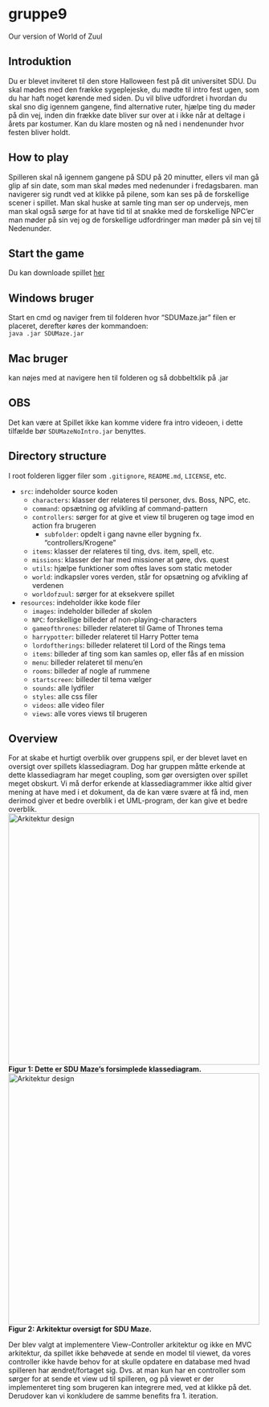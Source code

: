 # gruppe9

Our version of World of Zuul

## Introduktion
Du er blevet inviteret til den store Halloween fest på dit universitet SDU. Du skal mødes med den frække sygeplejeske, du mødte til intro fest ugen, som du har haft noget kørende med siden. Du vil blive udfordret i hvordan du skal sno dig igennem gangene, find alternative ruter, hjælpe ting du møder på din vej, inden din frække date bliver sur over at i ikke når at deltage i årets par kostumer. Kan du klare mosten og nå ned i nendenunder hvor festen bliver holdt.

## How to play
Spilleren skal nå igennem gangene på SDU på 20 minutter, ellers vil man gå glip af sin date, som man skal mødes med nedenunder i fredagsbaren. man navigerer sig rundt ved at klikke på pilene, som kan ses på de forskellige scener i spillet. Man skal huske at samle ting man ser op undervejs, men man skal også sørge for at have tid til at snakke med de forskellige NPC’er man møder på sin vej og de forskellige udfordringer man møder på sin vej til Nedenunder.

## Start the game
Du kan downloade spillet [her](https://github.com/n0bis/gruppe9/releases/tag/2.0)
<br/>
## Windows bruger
Start en cmd og naviger frem til folderen hvor “SDUMaze.jar” filen er placeret, derefter køres der kommandoen: <br/>
```java .jar SDUMaze.jar```
## Mac bruger
kan nøjes med at navigere hen til folderen og så dobbeltklik på .jar 
## OBS
Det kan være at Spillet ikke kan komme videre fra intro videoen, i dette tilfælde bør ```SDUMazeNoIntro.jar``` benyttes.

## Directory structure
I root folderen ligger filer som ```.gitignore```, ```README.md```, ```LICENSE```, etc.
- ```src```: indeholder source koden
    - ```characters```: klasser der relateres til personer, dvs. Boss, NPC, etc.
    - ```command```: opsætning og afvikling af command-pattern
    - ```controllers```: sørger for at give et view til brugeren og tage imod en action fra brugeren
        - ```subfolder```: opdelt i gang navne eller bygning fx. “controllers/Krogene”
    - ```items```: klasser der relateres til ting, dvs. item, spell, etc.
    - ```missions```: klasser der har med missioner at gøre, dvs. quest
    - ```utils```: hjælpe funktioner som oftes laves som static metoder
    - ```world```: indkapsler vores verden, står for opsætning og afvikling af verdenen
    - ```worldofzuul```: sørger for at eksekvere spillet
- ```resources```: indeholder ikke kode filer
    - ```images```: indeholder billeder af skolen
    - ```NPC```: forskellige billeder af non-playing-characters
    - ```gameofthrones```: billeder relateret til Game of Thrones tema
    - ```harrypotter```: billeder relateret til Harry Potter tema
    - ```lordoftherings```: billeder relateret til Lord of the Rings tema
    - ```items```: billeder af ting som kan samles op, eller fås af en mission
    - ```menu```: billeder relateret til menu’en
    - ```rooms```: billeder af nogle af rummene 
    - ```startscreen```: billeder til tema vælger
    - ```sounds```: alle lydfiler
    - ```styles```: alle css filer
    - ```videos```: alle video filer
    - ```views```: alle vores views til brugeren

## Overview
For at skabe et hurtigt overblik over gruppens spil, er der blevet lavet en oversigt over spillets klassediagram. Dog har gruppen måtte erkende at dette klassediagram har meget coupling, som gør oversigten over spillet meget obskurt. Vi må derfor erkende at klassediagrammer ikke altid giver mening at have med i et dokument, da de kan være svære at få ind, men derimod giver et bedre overblik i et UML-program, der kan give et bedre overblik.
<img src="https://github.com/n0bis/gruppe9/blob/master/wiki-img/arkitektur-design.png" height="500" alt="Arkitektur design">
<br/>
**Figur 1: Dette er SDU Maze’s forsimplede klassediagram.**
<br/>
<img src="https://github.com/n0bis/gruppe9/blob/master/wiki-img/arkitektur-design.png" height="500" alt="Arkitektur design">
<br/>
**Figur 2: Arkitektur oversigt for SDU Maze.**

Der blev valgt at implementere View-Controller arkitektur og ikke en MVC arkitektur, da spillet ikke behøvede at sende en model til viewet, da vores controller ikke havde behov for at skulle opdatere en database med hvad spilleren har ændret/fortaget sig. Dvs. at man kun har en controller som sørger for at sende et view ud til spilleren, og på viewet er der implementeret ting som brugeren kan integrere med, ved at klikke på det. Derudover kan vi konkludere de samme benefits fra 1. iteration.

